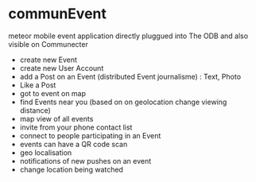 # communEvent
meteor mobile event application
directly pluggued into The ODB and also visible on Communecter 

- create new Event 
- create new User Account 
- add a Post on an Event (distributed Event journalisme) : Text, Photo
- Like a Post
- got to event on map 
- find Events near you (based on on geolocation change viewing distance)
- map view of all events
- invite from your phone contact list
- connect to people participating in an Event
- events can have a QR code scan
- geo localisation
- notifications of new pushes on an event
- change location being watched 
